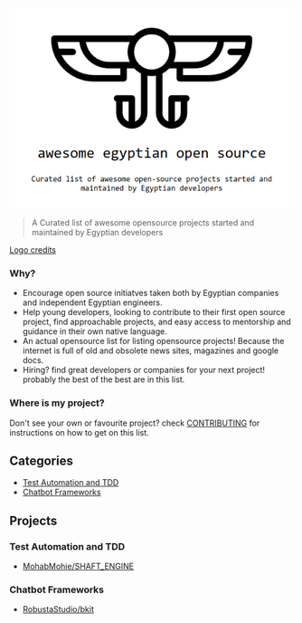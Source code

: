 <p align="center">
  <img width="auto" height="auto" src="awesome-egyptian-oss-logo.png">
</p>

> A Curated list of awesome opensource projects started and maintained by Egyptian developers

[Logo credits](https://www.subpng.com/png-y509zn/)

### Why?
- Encourage open source initiatves taken both by Egyptian companies and independent Egyptian engineers.
- Help young developers, looking to contribute to their first open source project, find approachable projects, and easy access to mentorship and guidance in their own native language.
- An actual opensource list for listing opensource projects! Because the internet is full of old and obsolete news sites, magazines and google docs.
- Hiring? find great developers or companies for your next project! probably the best of the best are in this list.

### Where is my project?
Don't see your own or favourite project? check [CONTRIBUTING](CONTRIBUTING.md) for instructions on how to get on this list.

## Categories
  * [Test Automation and TDD](#test-automation-and-tdd)
  * [Chatbot Frameworks](#chatbot-frameworks)

## Projects
### Test Automation and TDD
- [MohabMohie/SHAFT_ENGINE](https://github.com/MohabMohie/SHAFT_ENGINE)

### Chatbot Frameworks
- [RobustaStudio/bkit](https://github.com/RobustaStudio/bkit)

